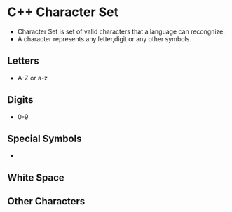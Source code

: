 # C++ Character Set 
 - Character Set is set of valid characters that a language can recongnize.
 - A character represents any letter,digit or any other symbols.

## Letters
 - A-Z or a-z
## Digits
 - 0-9
## Special Symbols
 - 
## White Space
## Other Characters
